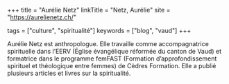 +++
title = "Aurélie Netz"
linkTitle = "Netz, Aurélie"
site = "https://aurelienetz.ch/"

tags = ["culture", "spiritualité"]
keywords = ["blog", "vaud"]
+++

Aurélie Netz est anthropologue. Elle travaille comme accompagnatrice spirituelle dans l’EERV (Église évangélique réformée du canton de Vaud) et formatrice dans le programme femFAST (Formation d’approfondissement spirituel et théologique entre femmes) de Cèdres Formation. Elle a publié plusieurs articles et livres sur la spiritualité.
